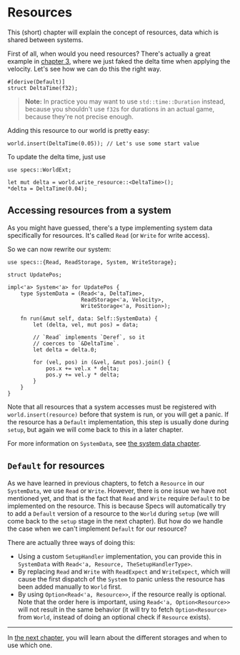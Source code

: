 # Resources

This (short) chapter will explain the concept of resources, data
which is shared between systems.

First of all, when would you need resources? There's actually a great
example in [chapter 3][c3], where we just faked the delta time when applying
the velocity. Let's see how we can do this the right way.

[c3]: ./03_dispatcher.html

```rust,ignore
#[derive(Default)]
struct DeltaTime(f32);
```

> **Note:** In practice you may want to use `std::time::Duration` instead,
  because you shouldn't use `f32`s for durations in an actual game, because
  they're not precise enough.

Adding this resource to our world is pretty easy:

```rust,ignore
world.insert(DeltaTime(0.05)); // Let's use some start value
```

To update the delta time, just use

```rust,ignore
use specs::WorldExt;

let mut delta = world.write_resource::<DeltaTime>();
*delta = DeltaTime(0.04);
```

## Accessing resources from a system

As you might have guessed, there's a type implementing system data
specifically for resources. It's called `Read` (or `Write` for
write access).

So we can now rewrite our system:

```rust,ignore
use specs::{Read, ReadStorage, System, WriteStorage};

struct UpdatePos;

impl<'a> System<'a> for UpdatePos {
    type SystemData = (Read<'a, DeltaTime>,
                       ReadStorage<'a, Velocity>,
                       WriteStorage<'a, Position>);

    fn run(&mut self, data: Self::SystemData) {
        let (delta, vel, mut pos) = data;

        // `Read` implements `Deref`, so it
        // coerces to `&DeltaTime`.
        let delta = delta.0;

        for (vel, pos) in (&vel, &mut pos).join() {
            pos.x += vel.x * delta;
            pos.y += vel.y * delta;
        }
    }
}
```

Note that all resources that a system accesses must be registered with
`world.insert(resource)` before that system is run, or you will get a
panic. If the resource has a `Default` implementation, this step is usually 
done during `setup`, but again we will come back to this in a later chapter.

For more information on `SystemData`, see [the system data chapter][cs].

## `Default` for resources

As we have learned in previous chapters, to fetch a `Resource` in our 
`SystemData`, we use `Read` or `Write`. However, there is one issue we 
have not mentioned yet, and that is the fact that `Read` and `Write` require
`Default` to be implemented on the resource. This is because Specs will 
automatically try to add a `Default` version of a resource to the `World` 
during `setup` (we will come back to the `setup` stage in the next chapter).
But how do we handle the case when we can't implement `Default` for our resource?

There are actually three ways of doing this:

* Using a custom `SetupHandler` implementation, you can provide this in `SystemData`
  with `Read<'a, Resource, TheSetupHandlerType>`.
* By replacing `Read` and `Write` with `ReadExpect` and `WriteExpect`, which will 
  cause the first dispatch of the `System` to panic unless the resource has been
  added manually to `World` first.
* By using `Option<Read<'a, Resource>>`, if the resource really is optional. Note
  that the order here is important, using `Read<'a, Option<Resource>>` will not 
  result in the same behavior (it will try to fetch `Option<Resource>` from `World`, 
  instead of doing an optional check if `Resource` exists).


[cs]: ./06_system_data.html

---

In [the next chapter][c5], you will learn about the different storages
and when to use which one.

[c5]: 05_storages.html

